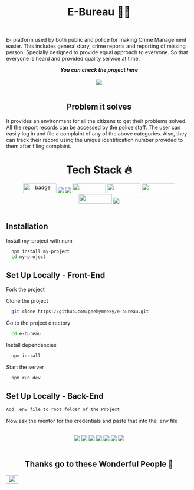 <h1 align="center">E-Bureau 👨‍✈️ </h1>
<br>
<p align="center">
  

E- platform used by both public and police for making Crime Management easier. This includes general diary, crime reports and reporting of missing person. Specially designed to provide equal approach to everyone. So that everyone is heard and provided quality service at time.
<br>
  
  <p align="center">
	<i><b>You can check the project here</b></i><br><br>
	<a href="https://e-bureau.vercel.app/">
	    <img src="https://forthebadge.com/images/badges/check-it-out.svg">
	</a>
    <br>
    <br>
<h2 align="center"> Problem it solves </h2>

It provides an environment for all the citizens to get their problems solved. All the report records can be accessed by the police staff. The user can easily log in and file a complaint of any of the above categories. Also, they can track their record using the unique identification number provided to them after filing complaint.
</p>

 <h1 align=center> Tech Stack 🔥 </h1>  
  <p align="center">
  <img src="https://img.shields.io/badge/Next-black?style=for-the-badge&logo=next.js&logoColor=white" alt="badge" height="26px" width="90px"/>  <img src="https://img.shields.io/badge/Node.js-339933?style=for-the-badge&logo=nodedotjs&logoColor=white" /> 
  <img src="https://img.shields.io/badge/Tailwind_CSS-38B2AC?style=for-the-badge&logo=tailwind-css&logoColor=white" />
  <img src="https://img.shields.io/badge/Figma-F24E1E?style=for-the-badge&logo=figma&logoColor=white" height="26px" width="90px" /> 
  <img src="https://img.shields.io/badge/MongoDB-4EA94B?style=for-the-badge&logo=mongodb&logoColor=white" height="26px" width="90px"/> 
  <img src="https://img.shields.io/badge/Express.js-000000?style=for-the-badge&logo=express&logoColor=white" height="26px" width="90px"/> 
  <img src="https://img.shields.io/badge/firebase-ffca28?style=for-the-badge&logo=firebase&logoColor=black" height="26px" width="90px"/>   
  <img src="https://img.shields.io/badge/GitHub-181717?style=for-the-badge&logo=GitHub&logoColor=white" />
  
<br>
<br>
  
## Installation

Install my-project with npm

```bash
  npm install my-project
  cd my-project
```
    
## Set Up Locally - Front-End

Fork the project



Clone the project

```bash
  git clone https://github.com/geekymeeky/e-bureau.git
```

Go to the project directory

```bash
  cd e-bureau
```

Install dependencies

```bash
  npm install
```

Start the server

```bash
  npm run dev
```



## Set Up Locally - Back-End

  ```bash
  Add .env file to root folder of the Project
```

Now ask the mentor for the credentials and paste that into the .env file

<br>

<div align="center">
<a href="https://github.com/geekymeeky/e-bureau/graphs/contributors"><img src="https://img.shields.io/github/contributors/geekymeeky/e-bureau?color=brightgreen"></a>
<a href="https://github.com/geekymeeky/e-bureau/stargazers"><img src="https://img.shields.io/github/stars/geekymeeky/e-bureau?color=0059b3"></a>
<a href="https://github.com/geekymeeky/e-bureau/network/members"><img src="https://img.shields.io/github/forks/geekymeeky/e-bureau?color=yellow"></a>
<a href="https://github.com/geekymeeky/e-bureau/issues"><img src="https://img.shields.io/github/issues/geekymeeky/e-bureau?color=0059b3"></a>
<a href="https://github.com/geekymeeky/e-bureau/issues?q=is%3Aissue+is%3Aclosed"><img src="https://img.shields.io/github/issues-closed-raw/geekymeeky/e-bureau?color=yellow"></a>
<a href="https://github.com/geekymeeky/e-bureau/pulls"><img src="https://img.shields.io/github/issues-pr/geekymeeky/e-bureau?color=brightgreen"></a>
<a href="https://github.com/geekymeeky/e-bureau/pulls?q=is%3Apr+is%3Aclosed"><img src="https://img.shields.io/github/issues-pr-closed-raw/geekymeeky/e-bureau?color=0059b3"></a> 
</div>
<br>

<h2 align="center">Thanks go to these Wonderful People 🤩</h2>
<table align=center>
	<tr>
		<td>
			<a href="https://github.com/geekymeeky/e-bureau/graphs/contributors">
  <img src="https://contrib.rocks/image?repo=geekymeeky/e-bureau" />
</a>
		</td>
	</tr>
</table>

<br>

  

